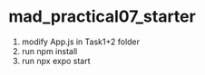 # mad_practical07_starter  
1. modify App.js in Task1+2 folder  
2. run npm install  
3. run npx expo start  